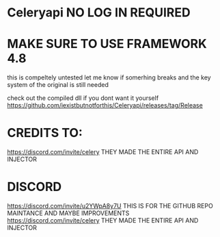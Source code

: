 # Celeryapi NO LOG IN REQUIRED

# MAKE SURE TO USE FRAMEWORK 4.8

this is compeltely untested let me know if somerhing breaks and the key system of the original is still needed

check out the compiled dll if you dont want it yourself
https://github.com/iexistbutnotforthis/Celeryapi/releases/tag/Release 

# CREDITS TO:
https://discord.com/invite/celery THEY MADE THE ENTIRE API AND INJECTOR 

# DISCORD
https://discord.com/invite/u2YWpA8y7U THIS IS FOR THE GITHUB REPO MAINTANCE AND MAYBE IMPROVEMENTS
https://discord.com/invite/celery THEY MADE THE ENTIRE API AND INJECTOR 
